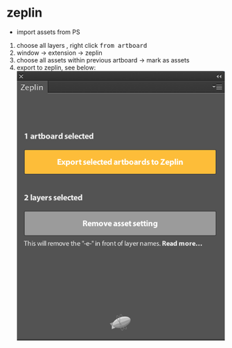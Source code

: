 # zeplin

* import assets from PS
1. choose all layers , right click <kbd>from artboard</kbd>
2. window -> extension -> zeplin 
3. choose all assets within previous artboard -> mark as assets
4. export to zeplin, see below:
![zeplin](../resource/zeplin.png)
